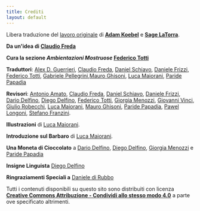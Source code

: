```yaml
---
title: Crediti
layout: default
---
```

Libera traduzione del [lavoro originale](book.dwgazetteer.com) di **[Adam Koebel][adam]** e **[Sage LaTorra][sage]**.

**Da un'idea di [Claudio Freda][]**

**Cura la sezione _Ambientazioni Mostruose_ [Federico Totti][]**

**Traduttori**: [Alex D. Guerrieri][], [Claudio Freda][], [Daniel Schiavo][], [Daniele Frizzi][], [Federico Totti][], [Gabriele Pellegrini][],[Mauro Ghisoni][], [Luca Maiorani][], [Paride Papadia][]

**Revisori**: [Antonio Amato][], [Claudio Freda][], [Daniel Schiavo][], [Daniele Frizzi][], [Dario Delfino][], [Diego Delfino][], [Federico Totti][], [Giorgia Menozzi][], [Giovanni Vinci][], [Giulio Robecchi][], [Luca Maiorani][], [Mauro Ghisoni][], [Paride Papadia][], [Pawel Longoni][], [Stefano Franzini][].

**Illustrazioni** di [Luca Maiorani][].

**Introduzione sul Barbaro** di [Luca Maiorani][].

**Una Moneta di Cioccolato** a [Dario Delfino][], [Diego Delfino][], [Giorgia Menozzi][] e [Paride Papadia][]

**Insigne Linguista** [Diego Delfino][]

**Ringraziamenti Speciali a** [Daniele di Rubbo][]

Tutti i contenuti disponibili su questo sito sono distribuiti con licenza **[Creative Commons Attribuzione - Condividi allo stesso modo 4.0][cc]** a parte ove specificato altrimenti.

[adam]: https://plus.google.com/112484087750169360510
[sage]: https://plus.google.com/117415966179711277938
[Alex D. Guerrieri]: https://plus.google.com/+AlexDGuerrieri/
[Antonio Amato]: https://plus.google.com/107667343404799785520
[Claudio Freda]: https://plus.google.com/112991578095647299350
[Daniel Schiavo]: https://www.facebook.com/daniel.schiavo.92
[Daniele Frizzi]: https://plus.google.com/+DanieleFrizzi
[Daniele di Rubbo]: https://plus.google.com/112507662527787769890
[Dario Delfino]: https://plus.google.com/105434214058733883957
[Diego Delfino]: https://plus.google.com/118033451148976345230
[Federico Totti]: https://plus.google.com/+FedericoTotti
[Gabriele Pellegrini]: https://www.facebook.com/gb.pellegrini
[Giorgia Menozzi]: https://plus.google.com/113383799827204001261
[Giovanni Vinci]: https://plus.google.com/107861607091405146379
[Giulio Robecchi]: https://plus.google.com/u/0/117946773352558942341
[Luca Maiorani]: https://plus.google.com/108007955567460306563
[Mauro Ghisoni]: https://plus.google.com/113536342334278411258
[Paride Papadia]: https://plus.google.com/100891656436184215243
[Pawel Longoni]: https://plus.google.com/115757078838960100730
[Stefano Franzini]: https://www.facebook.com/stefano.v.franzini
[cc]: http://creativecommons.org/licenses/by-sa/4.0/deed.it

